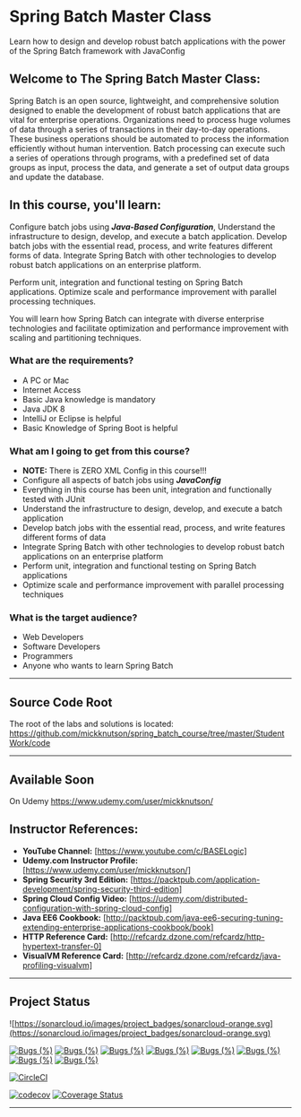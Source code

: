 

# Spring Batch Master Class

Learn how to design and develop robust batch applications with the power of the Spring Batch framework with JavaConfig


## **Welcome to The Spring Batch Master Class:**

Spring Batch is an open source, lightweight, and comprehensive solution designed to enable the development of robust batch applications that are vital for enterprise operations. Organizations need to process huge volumes of data through a series of transactions in their day-to-day operations. These business operations should be automated to process the information efficiently without human intervention. Batch processing can execute such a series of operations through programs, with a predefined set of data groups as input, process the data, and generate a set of output data groups and update the database.


## **In this course, you'll learn:**

Configure batch jobs using **_Java-Based Configuration_**, Understand the infrastructure to design, develop, and execute a batch application. Develop batch jobs with the essential read, process, and write features different forms of data. Integrate Spring Batch with other technologies to develop robust batch applications on an enterprise platform.

Perform unit, integration and functional testing on Spring Batch applications. Optimize scale and performance improvement with parallel processing techniques.

You will learn how Spring Batch can integrate with diverse enterprise technologies and facilitate optimization and performance improvement with scaling and partitioning techniques.


### **What are the requirements?**



*   A PC or Mac
*   Internet Access
*   Basic Java knowledge is mandatory
*   Java JDK 8
*   IntelliJ or Eclipse is helpful
*   Basic Knowledge of Spring Boot is helpful


### **What am I going to get from this course?**



*   **NOTE:** There is ZERO XML Config in this course!!!
*   Configure all aspects of batch jobs using **_JavaConfig_**
*   Everything in this course has been unit, integration and functionally tested with JUnit
*   Understand the infrastructure to design, develop, and execute a batch application
*   Develop batch jobs with the essential read, process, and write features different forms of data
*   Integrate Spring Batch with other technologies to develop robust batch applications on an enterprise platform
*   Perform unit, integration and functional testing on Spring Batch applications
*   Optimize scale and performance improvement with parallel processing techniques


### **What is the target audience?**



*   Web Developers
*   Software Developers
*   Programmers
*   Anyone who wants to learn Spring Batch

---
## **Source Code Root**
The root of the labs and solutions is located:
https://github.com/mickknutson/spring_batch_course/tree/master/StudentWork/code

---
## **Available Soon**
On Udemy
	https://www.udemy.com/user/mickknutson/



## **Instructor References:**

- **YouTube Channel:** [https://www.youtube.com/c/BASELogic]
- **Udemy.com Instructor Profile:** [https://www.udemy.com/user/mickknutson/]
- **Spring Security 3rd Edition:** [https://packtpub.com/application-development/spring-security-third-edition]
- **Spring Cloud Config Video:** [https://udemy.com/distributed-configuration-with-spring-cloud-config]
- **Java EE6 Cookbook:** [http://packtpub.com/java-ee6-securing-tuning-extending-enterprise-applications-cookbook/book]
- **HTTP Reference Card:** [http://refcardz.dzone.com/refcardz/http-hypertext-transfer-0]
- **VisualVM Reference Card:** [http://refcardz.dzone.com/refcardz/java-profiling-visualvm]


---
 ## Project Status
 
![https://sonarcloud.io/images/project_badges/sonarcloud-orange.svg](https://sonarcloud.io/images/project_badges/sonarcloud-orange.svg)

[![Bugs (%)](https://sonarcloud.io/api/project_badges/measure?project=mickknutson_spring_batch_course&metric=bugs)](https://sonarcloud.io/api/project_badges/measure?project=mickknutson_spring_batch_course&metric=bugs) [![Bugs (%)](https://sonarcloud.io/api/project_badges/measure?project=mickknutson_spring_batch_course&metric=sqale_rating)](https://sonarcloud.io/api/project_badges/measure?project=mickknutson_spring_batch_course&metric=sqale_rating) [![Bugs (%)](https://sonarcloud.io/api/project_badges/measure?project=mickknutson_spring_batch_course&metric=coverage)](https://sonarcloud.io/api/project_badges/measure?project=mickknutson_spring_batch_course&metric=coverage) [![Bugs (%)](https://sonarcloud.io/api/project_badges/measure?project=mickknutson_spring_batch_course&metric=ncloc)](https://sonarcloud.io/api/project_badges/measure?project=mickknutson_spring_batch_course&metric=ncloc) [![Bugs (%)](https://sonarcloud.io/api/project_badges/measure?project=mickknutson_spring_batch_course&metric=reliability_rating)](https://sonarcloud.io/api/project_badges/measure?project=mickknutson_spring_batch_course&metric=reliability_rating) [![Bugs (%)](https://sonarcloud.io/api/project_badges/measure?project=mickknutson_spring_batch_course&metric=security_rating)](https://sonarcloud.io/api/project_badges/measure?project=mickknutson_spring_batch_course&metric=security_rating) [![Bugs (%)](https://sonarcloud.io/api/project_badges/measure?project=mickknutson_spring_batch_course&metric=sqale_index)](https://sonarcloud.io/api/project_badges/measure?project=mickknutson_spring_batch_course&metric=sqale_index) [![Bugs (%)](https://sonarcloud.io/api/project_badges/measure?project=mickknutson_spring_batch_course&metric=vulnerabilities)](https://sonarcloud.io/api/project_badges/measure?project=mickknutson_spring_batch_course&metric=vulnerabilities)



[![CircleCI](https://circleci.com/gh/mickknutson/spring_batch_course.svg?style=svg)](https://circleci.com/gh/mickknutson/spring_batch_course)
 
 [![codecov](https://codecov.io/gh/mickknutson/spring_batch_course/branch/master/graph/badge.svg)](https://codecov.io/gh/mickknutson/spring_batch_course)
 [![Coverage Status](https://coveralls.io/repos/github/mickknutson/spring_batch_course/badge.svg?branch=master)](https://coveralls.io/github/mickknutson/spring_batch_course?branch=master)

---
